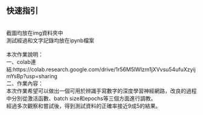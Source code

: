 ## 快速指引
<br>
截圖均放在img資料夾中
<br>
測試經過和文字記錄均放在ipynb檔案
<br>
<br>
本次作業說明：
<br>
一、colab連結:https://colab.research.google.com/drive/1r56M5lWlzm1jXVvsu54ufuXzyijmYsBp?usp=sharing
<br>
二、作業內容：
<br>
本次作業希望可以做出一個可用於辨識手寫數字的深度學習神經網路，改良的過程中分別從激活函數、batch size和epochs等三個方面進行調教。
<br>
經過多次觀察和嘗試後，得到測試資料的正確率接近9成5的結果。

